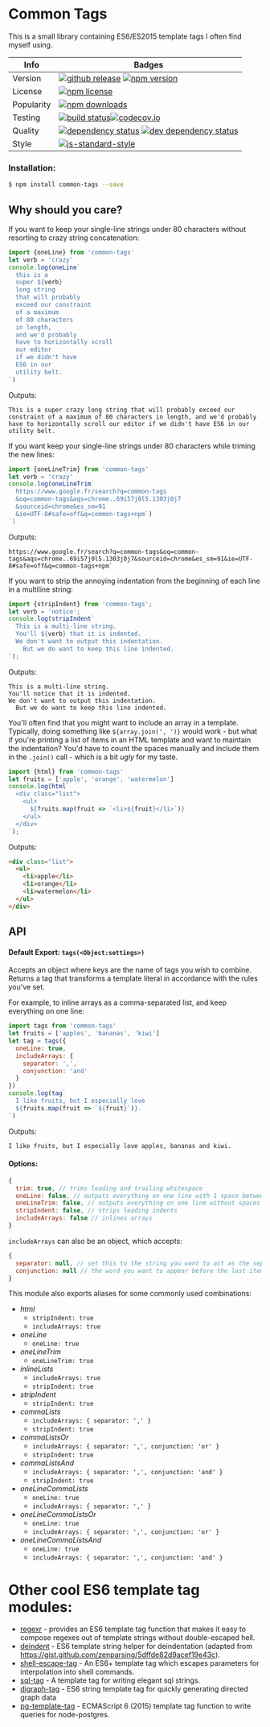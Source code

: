 # Common Tags

This is a small library containing ES6/ES2015 template tags I often find myself
using.

Info | Badges
-----|-------
Version | [![github release](https://img.shields.io/github/release/declandewet/common-tags.svg?style=flat-square)](https://github.com/declandewet/common-tags/releases/latest) [![npm version](https://img.shields.io/npm/v/common-tags.svg?style=flat-square)](http://npmjs.org/package/common-tags)
License | [![npm license](https://img.shields.io/npm/l/common-tags.svg?style=flat-square)](https://github.com/declandewet/common-tags/blob/master/license.md)
Popularity | [![npm downloads](https://img.shields.io/npm/dm/common-tags.svg?style=flat-square)](http://npm-stat.com/charts.html?package=common-tags)
Testing | [![build status](https://img.shields.io/travis/declandewet/common-tags.svg?style=flat-square)](https://travis-ci.org/declandewet/common-tags)[![codecov.io](https://img.shields.io/codecov/c/gh/declandewet/common-tags.svg?style=flat-square)](https://codecov.io/gh/declandewet/common-tags?branch=master)
Quality | [![dependency status](https://img.shields.io/david/declandewet/common-tags.svg?style=flat-square)](https://david-dm.org/declandewet/common-tags) [![dev dependency status](https://img.shields.io/david/dev/declandewet/common-tags.svg?style=flat-square)](https://david-dm.org/declandewet/common-tags#info=devDependencies)
Style | [![js-standard-style](https://cdn.rawgit.com/feross/standard/master/badge.svg)](https://github.com/feross/standard)

### Installation:

```sh
$ npm install common-tags --save
```

## Why should you care?

If you want to keep your single-line strings under 80 characters without
resorting to crazy string concatenation:

```js
import {oneLine} from 'common-tags'
let verb = 'crazy'
console.log(oneLine`
  this is a
  super ${verb}
  long string
  that will probably
  exceed our constraint
  of a maximum
  of 80 characters
  in length,
  and we'd probably
  have to horizontally scroll
  our editor
  if we didn't have
  ES6 in our
  utility belt.
`)
```

Outputs:

```
This is a super crazy long string that will probably exceed our constraint of a maximum of 80 characters in length, and we'd probably have to horizontally scroll our editor if we didn't have ES6 in our utility belt.
```

If you want keep your single-line strings under 80 characters while triming the new lines:

```js
import {oneLineTrim} from 'common-tags'
let verb = 'crazy'
console.log(oneLineTrim`
  https://www.google.fr/search?q=common-tags
  &oq=common-tags&aqs=chrome..69i57j0l5.1303j0j7
  &sourceid=chrome&es_sm=91
  &ie=UTF-8#safe=off&q=common-tags+npm`)
`)
```

Outputs:

```
https://www.google.fr/search?q=common-tags&oq=common-tags&aqs=chrome..69i57j0l5.1303j0j7&sourceid=chrome&es_sm=91&ie=UTF-8#safe=off&q=common-tags+npm`
```

If you want to strip the annoying indentation from the beginning of each line in a multiline string:

```js
import {stripIndent} from 'common-tags';
let verb = 'notice';
console.log(stripIndent`
  This is a multi-line string.
  You'll ${verb} that it is indented.
  We don't want to output this indentation.
    But we do want to keep this line indented.
`);
```

Outputs:

```
This is a multi-line string.
You'll notice that it is indented.
We don't want to output this indentation.
  But we do want to keep this line indented.
```

You'll often find that you might want to include an array in a template. Typically, doing something like
`${array.join(', ')}` would work - but what if you're printing a list of items
in an HTML template and want to maintain the indentation? You'd have to count the
spaces manually and include them in the `.join()` call - which is a bit *ugly* for my taste.

```js
import {html} from 'common-tags'
let fruits = ['apple', 'orange', 'watermelon']
console.log(html`
  <div class="list">
    <ul>
      ${fruits.map(fruit => `<li>${fruit}</li>`)}
    </ul>
  </div>
`);
```

Outputs:

```html
<div class="list">
  <ul>
    <li>apple</li>
    <li>orange</li>
    <li>watermelon</li>
  </ul>
</div>
```

## API

#### Default Export: `tags(<Object:settings>)`

Accepts an object where keys are the
name of tags you wish to combine.
Returns a tag that transforms a
template literal in accordance with the
rules you've set.

For example, to inline arrays as a
comma-separated list, and keep everything on one line:

```js
import tags from 'common-tags'
let fruits = ['apples', 'bananas', 'kiwi']
let tag = tags({
  oneLine: true,
  includeArrays: {
    separator: ',',
    conjunction: 'and'
  }
})
console.log(tag`
  I like fruits, but I especially love
  ${fruits.map(fruit => `${fruit}`)}.
`)
```

Outputs:

```
I like fruits, but I especially love apples, bananas and kiwi.
```

#### Options:

```js
{
  trim: true, // trims leading and trailing whitespace
  oneLine: false, // outputs everything on one line with 1 space between new lines
  oneLineTrim: false, // outputs everything on one line without spaces between new lines
  stripIndent: false, // strips leading indents
  includeArrays: false // inlines arrays
}
```

`includeArrays` can also be an object, which accepts:

```js
{
  separator: null, // set this to the string you want to act as the separator for each item
  conjunction: null // the word you want to appear before the last item
}
```

This module also exports aliases for some commonly used combinations:

- *html*
  - `stripIndent: true`
  - `includeArrays: true`
- *oneLine*
  - `oneLine: true`
- *oneLineTrim*
  - `oneLineTrim: true`
- *inlineLists*
  - `includeArrays: true`
  - `stripIndent: true`
- *stripIndent*
  - `stripIndent: true`
- *commaLists*
  - `includeArrays: { separator: ',' }`
  - `stripIndent: true`
- *commaListsOr*
  - `includeArrays: { separator: ',', conjunction: 'or' }`
  - `stripIndent: true`
- *commaListsAnd*
  - `includeArrays: { separator: ',', conjunction: 'and' }`
  - `stripIndent: true`
- *oneLineCommaLists*
  - `oneLine: true`
  - `includeArrays: { separator: ',' }`
- *oneLineCommaListsOr*
  - `oneLine: true`
  - `includeArrays: { separator: ',', conjunction: 'or' }`
- *oneLineCommaListsAnd*
  - `oneLine: true`
  - `includeArrays: { separator: ',', conjunction: 'and' }`

# Other cool ES6 template tag modules:

- [regexr](https://www.npmjs.org/package/regexr) - provides an ES6 template tag function that makes it easy to compose regexes out of template strings without double-escaped hell.
- [deindent](https://www.npmjs.com/package/deindent) - ES6 template string helper for deindentation (adapted from https://gist.github.com/zenparsing/5dffde82d9acef19e43c).
- [shell-escape-tag](https://www.npmjs.com/package/shell-escape-tag) - An ES6+ template tag which escapes parameters for interpolation into shell commands.
- [sql-tag](https://www.npmjs.com/package/sql-tag) - A template tag for writing elegant sql strings.
- [digraph-tag](https://www.npmjs.com/package/digraph-tag) - ES6 string template tag for quickly generating directed graph data
- [pg-template-tag](https://www.npmjs.com/package/pg-template-tag) - ECMAScript 6 (2015) template tag function to write queries for node-postgres.
